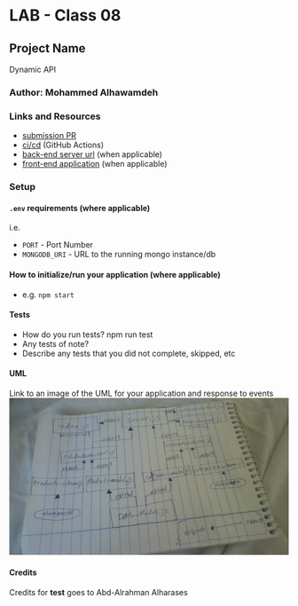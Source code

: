 # LAB - Class 08

## Project Name
Dynamic API

### Author: Mohammed Alhawamdeh

### Links and Resources

- [submission PR](https://github.com/Mohammed-401-advanced-javascript/Lab-08/pull/1)
- [ci/cd](https://github.com/Mohammed-401-advanced-javascript/Lab-08/actions) (GitHub Actions)
- [back-end server url](http://xyz.com) (when applicable)
- [front-end application](http://xyz.com) (when applicable)

### Setup

#### `.env` requirements (where applicable)

i.e.

- `PORT` - Port Number
- `MONGODB_URI` - URL to the running mongo instance/db

#### How to initialize/run your application (where applicable)

- e.g. `npm start`

#### Tests

- How do you run tests?
    npm run test
- Any tests of note?
- Describe any tests that you did not complete, skipped, etc

#### UML

Link to an image of the UML for your application and response to events
![UML](./assets/1.jpg)

#### Credits 
Credits for __test__ goes to Abd-Alrahman Alharases